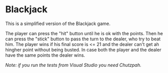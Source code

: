 # Blackjack

This is a simplified version of the Blackjack game.

The player can press the "hit" button until he is ok with the points.
Then he can press the "stick" button to pass the turn to the dealer, who try to beat him.
The player wins if his final score is <= 21 and the dealer can't get ah hingher point without being busted.
In case both the player and the dealer have the same points the dealer wins.

*Note: if you run the tests from Visual Studio you need Chutzpah.*
